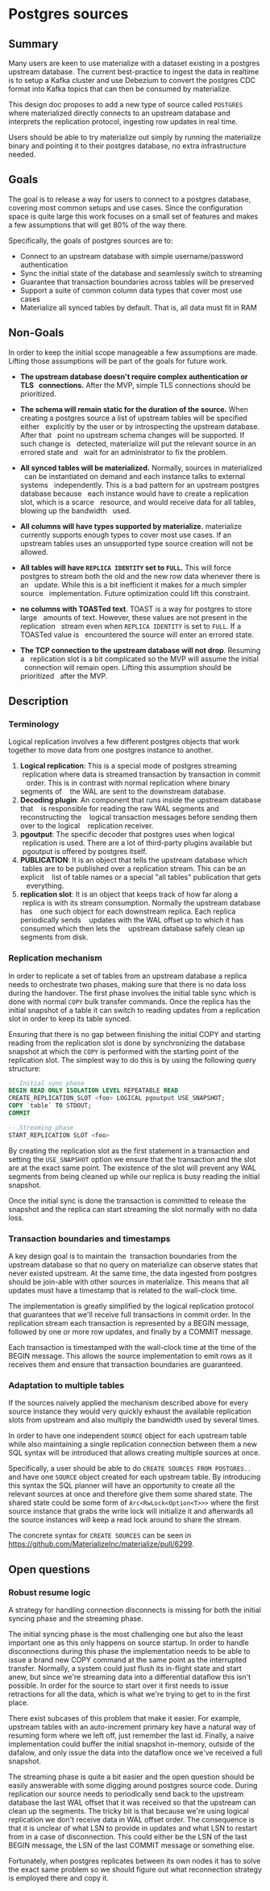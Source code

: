 # Postgres sources

## Summary

Many users are keen to use materialize with a dataset existing in a postgres
upstream database. The current best-practice to ingest the data in realtime is
to setup a Kafka cluster and use Debezium to convert the postgres CDC format
into Kafka topics that can then be consumed by materialize.

This design doc proposes to add a new type of source called `POSTGRES` where
materialized directly connects to an upstream database and interprets the
replication protocol, ingesting row updates in real time.

Users should be able to try materialize out simply by running the materialize
binary and pointing it to their postgres database, no extra infrastructure
needed.

## Goals

The goal is to release a way for users to connect to a postgres database,
covering most common setups and use cases. Since the configuration space is
quite large this work focuses on a small set of features and makes a few
assumptions that will get 80% of the way there.

Specifically, the goals of postgres sources are to:

* Connect to an upstream database with simple username/password authentication
* Sync the initial state of the database and seamlessly switch to streaming
* Guarantee that transaction boundaries across tables will be preserved
* Support a suite of common column data types that cover most use cases
* Materialize all synced tables by default. That is, all data must fit in RAM

## Non-Goals

In order to keep the initial scope manageable a few assumptions are made.
Lifting those assumptions will be part of the goals for future work.

* **The upstream database doesn't require complex authentication or TLS
  connections.** After the MVP, simple TLS connections should be prioritized.

* **The schema will remain static for the duration of the source.** When
  creating a postgres source a list of upstream tables will be specified either
  explicitly by the user or by introspecting the upstream database. After that
  point no upstream schema changes will be supported. If such change is
  detected, materialize will put the relevant source in an errored state and
  wait for an administrator to fix the problem.

* **All synced tables will be materialized.** Normally, sources in materialized
  can be instantiated on demand and each instance talks to external systems
  independently. This is a bad pattern for an upstream postgres database because
  each instance would have to create a replication slot, which is a scarce
  resource, and would receive data for all tables, blowing up the bandwidth
  used.

* **All columns will have types supported by materialize.** materialize
  currently supports enough types to cover most use cases. If an upstream tables
  uses an unsupported type source creation will not be allowed.

* **All tables will have `REPLICA IDENTITY` set to `FULL`.** This will force
  postgres to stream both the old and the new row data whenever there is an
  update. While this is a bit inefficient it makes for a much simpler source
  implementation. Future optimization could lift this constraint.

* **no columns with TOASTed text**. TOAST is a way for postgres to store large
  amounts of text. However, these values are not present in the replication
  stream even when `REPLICA IDENTITY` is set to `FULL`. If a TOASTed value is
  encountered the source will enter an errored state.

* **The TCP connection to the upstream database will not drop**. Resuming a
  replication slot is a bit complicated so the MVP will assume the initial
  connection will remain open. Lifting this assumption should be prioritized
  after the MVP.


## Description

### Terminology

Logical replication involves a few different postgres objects that work together
to move data from one postgres instance to another.

1. **Logical replication**: This is a special mode of postgres streaming
   replication where data is streamed transaction by transaction in commit
   order. This is in contrast with normal replication where binary segments of
   the WAL are sent to the downstream database.
2. **Decoding plugin**: An component that runs inside the upstream database that
   is responsible for reading the raw WAL segments and reconstructing the
   logical transaction messages before sending them over to the logical
   replication receiver.
3. **pgoutput**: The specific decoder that postgres uses when logical
   replication is used. There are a lot of third-party plugins available but
   pgoutput is offered by postgres itself.
4. **PUBLICATION**: It is an object that tells the upstream database which
   tables are to be published over a replication stream. This can be an explicit
   list of table names or a special "all tables" publication that gets
   everything.
5. **replication slot**: It is an object that keeps track of how far along a
   replica is with its stream consumption. Normally the upstream database has
   one such object for each downstream replica. Each replica periodically sends
   updates with the WAL offset up to which it has consumed which then lets the
   upstream database safely clean up segments from disk.

### Replication mechanism

In order to replicate a set of tables from an upstream database a replica needs
to orchestrate two phases, making sure that there is no data loss during the
handover. The first phase involves the initial table sync which is done with
normal `COPY` bulk transfer commands. Once the replica has the initial snapshot
of a table it can switch to reading updates from a replication slot in order to
keep its table synced.

Ensuring that there is no gap between finishing the initial COPY and starting
reading from the replication slot is done by synchronizing the database snapshot
at which the `COPY` is performed with the starting point of the replication
slot. The simplest way to do this is by using the following query structure:

```sql
-- Initial sync phase
BEGIN READ ONLY ISOLATION LEVEL REPEATABLE READ
CREATE_REPLICATION_SLOT <foo> LOGICAL pgoutput USE_SNAPSHOT;
COPY `table` TO STDOUT;
COMMIT

-- Streaming phase
START_REPLICATION SLOT <foo>
```

By creating the replication slot as the first statement in a transaction and
setting the `USE_SNAPSHOT` option we ensure that the transaction and the slot
are at the exact same point. The existence of the slot will prevent any WAL
segments from being cleaned up while our replica is busy reading the initial
snapshot.

Once the initial sync is done the transaction is committed to release the
snapshot and the replica can start streaming the slot normally with no data
loss.

### Transaction boundaries and timestamps

A key design goal is to maintain the  transaction boundaries from the upstream
database so that no query on materialize can observe states that never existed
upstream. At the same time, the data ingested from postgres should be join-able
with other sources in materialize. This means that all updates must have a
timestamp that is related to the wall-clock time.

The implementation is greatly simplified by the logical replication protocol
that guarantees that we'll receive full transactions in commit order. In the
replication stream each transaction is represented by a BEGIN message, followed
by one or more row updates, and finally by a COMMIT message.

Each transaction is timestamped with the wall-clock time at the time of the
BEGIN message. This allows the source implementation to emit rows as it receives
them and ensure that transaction boundaries are guaranteed.

### Adaptation to multiple tables

If the sources naively applied the mechanism described above for every source
instance they would very quickly exhaust the available replication slots from
upstream and also multiply the bandwidth used by several times.

In order to have one independent `SOURCE` object for each upstream table while
also maintaining a single replication connection between them a new SQL syntax
will be introduced that allows creating multiple sources at once.

Specifically, a user should be able to do `CREATE SOURCES FROM POSTGRES..` and
have one `SOURCE` object created for each upstream table. By introducing this
syntax the SQL planner will have an opportunity to create all the relevant
sources at once and therefore give them some shared state. The shared state
could be some form of `Arc<RwLock<Option<T>>>` where the first source instance
that grabs the write lock will initialize it and afterwards all the source
instances will keep a read lock around to share the stream.

The concrete syntax for `CREATE SOURCES` can be seen in
https://github.com/MaterializeInc/materialize/pull/6299.

## Open questions

### Robust resume logic

A strategy for handling connection disconnects is missing for both the initial
syncing phase and the streaming phase.

The initial syncing phase is the most challenging one but also the least
important one as this only happens on source startup. In order to handle
disconnections during this phase the implementation needs to be able to issue a
brand new COPY command at the same point as the interrupted transfer. Normally,
a system could just flush its in-flight state and start anew, but since we're
streaming data into a differential dataflow this isn't possible. In order for
the source to start over it first needs to issue retractions for all the data,
which is what we're trying to get to in the first place.

There exist subcases of this problem that make it easier. For example, upstream
tables with an auto-increment primary key have a natural way of resuming form
where we left off, just remember the last id. Finally, a naive implementation
could buffer the initial snapshot in-memory, outside of the dafalow, and only
issue the data into the dataflow once we've received a full snapshot.

The streaming phase is quite a bit easier and the open question should be easily
answerable with some digging around postgres source code. During replication our
source needs to periodically send back to the upstream database the last WAL
offset that it was received so that the upstream can clean up the segments. The
tricky bit is that because we're using logical replication we don't receive data
in WAL offset order. The consequence is that it is unclear of what LSN to
provide in updates and what LSN to restart from in a case of disconnection. This
could either be the LSN of the last BEGIN message, the LSN of the last COMMIT
message or something else.

Fortunately, when postgres replicates between its own nodes it has to solve the
exact same problem so we should figure out what reconnection strategy is
employed there and copy it.
